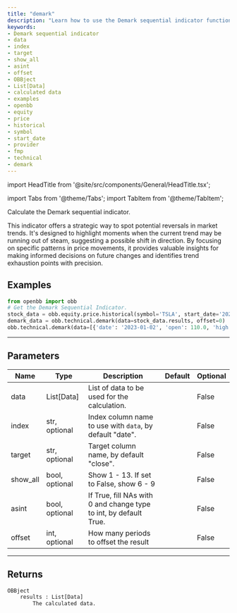 ```yaml
---
title: "demark"
description: "Learn how to use the Demark sequential indicator function in the OBBject  library to analyze stock market data and calculate specific values. See examples  of its implementation with the OpenBB package."
keywords:
- Demark sequential indicator
- data
- index
- target
- show_all
- asint
- offset
- OBBject
- List[Data]
- calculated data
- examples
- openbb
- equity
- price
- historical
- symbol
- start_date
- provider
- fmp
- technical
- demark
---
```


import HeadTitle from '@site/src/components/General/HeadTitle.tsx';

<HeadTitle title="technical/demark - Reference | OpenBB Platform Docs" />

<!-- markdownlint-disable MD012 MD031 MD033 -->

import Tabs from '@theme/Tabs';
import TabItem from '@theme/TabItem';

Calculate the Demark sequential indicator.

 This indicator offers a strategic way to spot potential reversals in market trends.
 It's designed to highlight moments when the current trend may be running out of steam,
 suggesting a possible shift in direction. By focusing on specific patterns in price movements, it provides
 valuable insights for making informed decisions on future changes and identifies trend exhaustion points
 with precision.


Examples
--------

```python
from openbb import obb
# Get the Demark Sequential Indicator.
stock_data = obb.equity.price.historical(symbol='TSLA', start_date='2023-01-01', provider='fmp')
demark_data = obb.technical.demark(data=stock_data.results, offset=0)
obb.technical.demark(data=[{'date': '2023-01-02', 'open': 110.0, 'high': 120.0, 'low': 100.0, 'close': 115.0, 'volume': 10000.0}, {'date': '2023-01-03', 'open': 165.0, 'high': 180.0, 'low': 150.0, 'close': 172.5, 'volume': 15000.0}, {'date': '2023-01-04', 'open': 146.67, 'high': 160.0, 'low': 133.33, 'close': 153.33, 'volume': 13333.33}, {'date': '2023-01-05', 'open': 137.5, 'high': 150.0, 'low': 125.0, 'close': 143.75, 'volume': 12500.0}, {'date': '2023-01-06', 'open': 132.0, 'high': 144.0, 'low': 120.0, 'close': 138.0, 'volume': 12000.0}])
```

---

## Parameters

<Tabs>

<TabItem value='standard' label='standard'>

| Name | Type | Description | Default | Optional |
| ---- | ---- | ----------- | ------- | -------- |
| data | List[Data] | List of data to be used for the calculation. |  | False |
| index | str, optional | Index column name to use with `data`, by default "date". |  | False |
| target | str, optional | Target column name, by default "close". |  | False |
| show_all | bool, optional | Show 1 - 13. If set to False, show 6 - 9 |  | False |
| asint | bool, optional | If True, fill NAs with 0 and change type to int, by default True. |  | False |
| offset | int, optional | How many periods to offset the result |  | False |
</TabItem>

</Tabs>

---

## Returns

```python wordwrap
OBBject
    results : List[Data]
        The calculated data.
```

